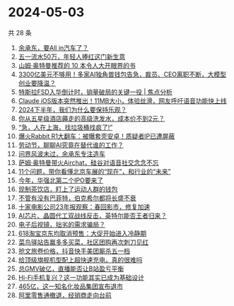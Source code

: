 # 2024-05-03

共 28 条

<!-- BEGIN 36KR -->
<!-- 最后更新时间 2024-05-03 02:00:57 +0800 -->
1. [余承东，要All in汽车了？](https://36kr.com/p/2757069967735817)
1. [五一流水50万，年轻人捧红这门新生意](https://36kr.com/p/2757376240417540)
1. [山姆·奥特曼推荐的 10 本令人大开眼界的书](https://36kr.com/p/2581417411307137)
1. [3300亿美元不够用！多家AI独角兽钱包告急，裁员、CEO离职不断，大模型创业要降温？](https://36kr.com/p/2757006831077127)
1. [特斯拉FSD入华倒计时，销量破局的关键一役 | 焦点分析](https://36kr.com/p/2755362117581570)
1. [Claude iOS版本突然推出！11MB大小，体验丝滑，网友呼吁语音功能快上线](https://36kr.com/p/2758293530639365)
1. [2024下半年，我们为什么要保持乐观？](https://36kr.com/p/2757414311083013)
1. [你从五星级酒店薅走的高级洗发水，成本价不到2元？](https://36kr.com/p/2758072659180295)
1. [“急，人在上海，找垃圾桶找疯了!”](https://36kr.com/p/2756831441239040)
1. [爆火Rabbit R1大翻车：被曝套壳安卓！质疑者IP已遭屏蔽](https://36kr.com/p/2756898273721351)
1. [劳动节，聊聊AI究竟在替代谁的工作？](https://36kr.com/p/2756786439092992)
1. [问界风波未过，余承东专注造车](https://36kr.com/p/2756901379652609)
1. [萨姆·奥特曼带火Airchat，硅谷对语音社交念念不忘](https://36kr.com/p/2757184388135944)
1. [11个问题，带你看懂北京车展的“现在”，和行业的“未来”](https://36kr.com/p/2757032612401796)
1. [今年，华强北第二个IPO要来了](https://36kr.com/p/2758169418824708)
1. [现制茶饮店，盯上了运动人群的钱包](https://36kr.com/p/2757442713910275)
1. [不管有没有巴菲特，伯克希尔都将长盛不衰](https://36kr.com/p/2756849564203780)
1. [十家电影公司23年报观察：春回影市，修复加速](https://36kr.com/p/2757496604818438)
1. [AI芯片、晶圆代工双战线反击，英特尔能否王者归来？](https://36kr.com/p/2756996999055105)
1. [电子后视镜，拙劣的需求骗局？](https://36kr.com/p/2755788625416837)
1. [618淘宝京东均取消预售：大促开始进入冷静期](https://36kr.com/p/2755795372997636)
1. [菜鸟驿站告赢多多买菜，社区团购再次刺刀见红](https://36kr.com/p/2755868615670787)
1. [抢文旅卷价格，抖音快手美团厮杀五一档](https://36kr.com/p/2755873094387460)
1. [给顶级旗舰机型配上超快速充电，真的很难吗](https://36kr.com/p/2755868100836099)
1. [总GMV破亿，直播能否让B站盈亏平衡](https://36kr.com/p/2755824507009794)
1. [Hi-Fi手机复兴？这一功能其实已成为基础设计](https://36kr.com/p/2755869066525704)
1. [465亿，这一知名化妆品集团宣布退市](https://36kr.com/p/2755840016022278)
1. [阿里零售通撤退，经销商走向台前](https://36kr.com/p/2755789994408965)
<!-- END 36KR -->